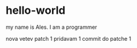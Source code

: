 # hello-world

my name is Ales. I am a programmer

nova vetev patch 1
pridavam 1 commit do patche 1
